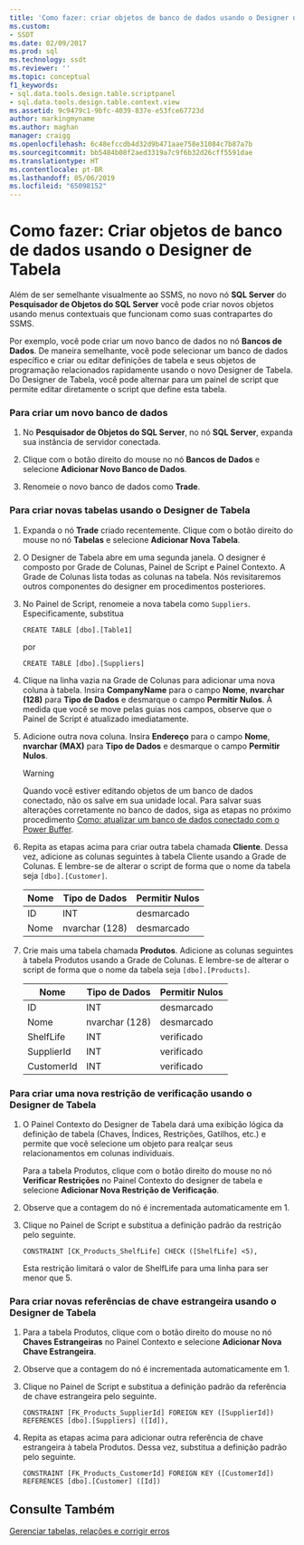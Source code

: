 ```yaml
---
title: 'Como fazer: criar objetos de banco de dados usando o Designer de Tabela | Microsoft Docs'
ms.custom:
- SSDT
ms.date: 02/09/2017
ms.prod: sql
ms.technology: ssdt
ms.reviewer: ''
ms.topic: conceptual
f1_keywords:
- sql.data.tools.design.table.scriptpanel
- sql.data.tools.design.table.context.view
ms.assetid: 9c9479c1-9bfc-4039-837e-e53fce67723d
author: markingmyname
ms.author: maghan
manager: craigg
ms.openlocfilehash: 6c48efccdb4d32d9b471aae758e31084c7b87a7b
ms.sourcegitcommit: bb5484b08f2aed3319a7c9f6b32d26cff5591dae
ms.translationtype: HT
ms.contentlocale: pt-BR
ms.lasthandoff: 05/06/2019
ms.locfileid: "65098152"
---
```

# <a name="how-to-create-database-objects-using-table-designer"></a>Como fazer: Criar objetos de banco de dados usando o Designer de Tabela
Além de ser semelhante visualmente ao SSMS, no novo nó **SQL Server** do **Pesquisador de Objetos do SQL Server** você pode criar novos objetos usando menus contextuais que funcionam como suas contrapartes do SSMS.  
  
Por exemplo, você pode criar um novo banco de dados no nó **Bancos de Dados**. De maneira semelhante, você pode selecionar um banco de dados específico e criar ou editar definições de tabela e seus objetos de programação relacionados rapidamente usando o novo Designer de Tabela. Do Designer de Tabela, você pode alternar para um painel de script que permite editar diretamente o script que define esta tabela.  
  
### <a name="to-create-a-new-database"></a>Para criar um novo banco de dados  
  
1.  No **Pesquisador de Objetos do SQL Server**, no nó **SQL Server**, expanda sua instância de servidor conectada.  
  
2.  Clique com o botão direito do mouse no nó **Bancos de Dados** e selecione **Adicionar Novo Banco de Dados**.  
  
3.  Renomeie o novo banco de dados como **Trade**.  
  
### <a name="to-create-new-tables-using-the-table-designer"></a>Para criar novas tabelas usando o Designer de Tabela  
  
1.  Expanda o nó **Trade** criado recentemente. Clique com o botão direito do mouse no nó **Tabelas** e selecione **Adicionar Nova Tabela**.  
  
2.  O Designer de Tabela abre em uma segunda janela. O designer é composto por Grade de Colunas, Painel de Script e Painel Contexto. A Grade de Colunas lista todas as colunas na tabela. Nós revisitaremos outros componentes do designer em procedimentos posteriores.  
  
3.  No Painel de Script, renomeie a nova tabela como `Suppliers`. Especificamente, substitua  
  
    ```  
    CREATE TABLE [dbo].[Table1]  
    ```  
  
    por  
  
    ```  
    CREATE TABLE [dbo].[Suppliers]  
    ```  
  
4.  Clique na linha vazia na Grade de Colunas para adicionar uma nova coluna à tabela.  Insira **CompanyName** para o campo **Nome**, **nvarchar (128)** para **Tipo de Dados** e desmarque o campo **Permitir Nulos**. À medida que você se move pelas guias nos campos, observe que o Painel de Script é atualizado imediatamente.  
  
5.  Adicione outra nova coluna. Insira **Endereço** para o campo **Nome**, **nvarchar (MAX)** para **Tipo de Dados** e desmarque o campo **Permitir Nulos**.  
  
    > [!WARNING]  
    > Quando você estiver editando objetos de um banco de dados conectado, não os salve em sua unidade local. Para salvar suas alterações corretamente no banco de dados, siga as etapas no próximo procedimento [Como: atualizar um banco de dados conectado com o Power Buffer](../ssdt/how-to-update-a-connected-database-with-power-buffer.md).  
  
6.  Repita as etapas acima para criar outra tabela chamada **Cliente**. Dessa vez, adicione as colunas seguintes à tabela Cliente usando a Grade de Colunas. E lembre-se de alterar o script de forma que o nome da tabela seja `[dbo].[Customer]`.  
  
    |Nome|Tipo de Dados|**Permitir Nulos**|  
    |--------|-------------|-------------------|  
    |ID|INT|desmarcado|  
    |Nome|nvarchar (128)|desmarcado|  
  
7.  Crie mais uma tabela chamada **Produtos**. Adicione as colunas seguintes à tabela Produtos usando a Grade de Colunas. E lembre-se de alterar o script de forma que o nome da tabela seja `[dbo].[Products]`.  
  
    |Nome|Tipo de Dados|**Permitir Nulos**|  
    |--------|-------------|-------------------|  
    |ID|INT|desmarcado|  
    |Nome|nvarchar (128)|desmarcado|  
    |ShelfLife|INT|verificado|  
    |SupplierId|INT|verificado|  
    |CustomerId|INT|verificado|  
  
### <a name="to-create-a-new-check-constraint-using-the-table-designer"></a>Para criar uma nova restrição de verificação usando o Designer de Tabela  
  
1.  O Painel Contexto do Designer de Tabela dará uma exibição lógica da definição de tabela (Chaves, Índices, Restrições, Gatilhos, etc.) e permite que você selecione um objeto para realçar seus relacionamentos em colunas individuais.  
  
    Para a tabela Produtos, clique com o botão direito do mouse no nó **Verificar Restrições** no Painel Contexto do designer de tabela e selecione **Adicionar Nova Restrição de Verificação**.  
  
2.  Observe que a contagem do nó é incrementada automaticamente em 1.  
  
3.  Clique no Painel de Script e substitua a definição padrão da restrição pelo seguinte.  
  
    ```  
    CONSTRAINT [CK_Products_ShelfLife] CHECK ([ShelfLife] <5),  
    ```  
  
    Esta restrição limitará o valor de ShelfLife para uma linha para ser menor que 5.  
  
### <a name="to-create-new-foreign-key-references-using-the-table-designer"></a>Para criar novas referências de chave estrangeira usando o Designer de Tabela  
  
1.  Para a tabela Produtos, clique com o botão direito do mouse no nó **Chaves Estrangeiras** no Painel Contexto e selecione **Adicionar Nova Chave Estrangeira**.  
  
2.  Observe que a contagem do nó é incrementada automaticamente em 1.  
  
3.  Clique no Painel de Script e substitua a definição padrão da referência de chave estrangeira pelo seguinte.  
  
    ```  
    CONSTRAINT [FK_Products_SupplierId] FOREIGN KEY ([SupplierId]) REFERENCES [dbo].[Suppliers] ([Id]),  
    ```  
  
4.  Repita as etapas acima para adicionar outra referência de chave estrangeira à tabela Produtos. Dessa vez, substitua a definição padrão pelo seguinte.  
  
    ```  
    CONSTRAINT [FK_Products_CustomerId] FOREIGN KEY ([CustomerId]) REFERENCES [dbo].[Customer] ([Id])  
    ```  
  
## <a name="see-also"></a>Consulte Também  
[Gerenciar tabelas, relações e corrigir erros](../ssdt/manage-tables-relationships-and-fix-errors.md)  
  
